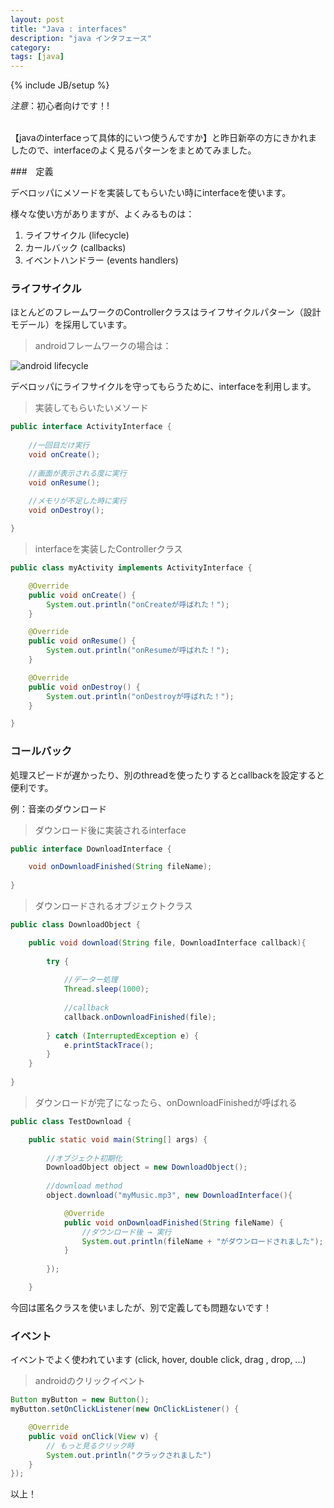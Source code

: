 ```yaml
---
layout: post
title: "Java : interfaces"
description: "java インタフェース"
category: 
tags: [java]
---
```

{% include JB/setup %}

<span class="alert alert-danger"><em>注意</em>：初心者向けです！!</span>
<br/><br/>

【javaのinterfaceって具体的にいつ使うんですか】と昨日新卒の方にきかれましたので、interfaceのよく見るパターンをまとめてみました。




###　定義

デベロッパにメソードを実装してもらいたい時にinterfaceを使います。

様々な使い方がありますが、よくみるものは：

1. ライフサイクル (lifecycle)
2. カールバック (callbacks)
3. イベントハンドラー (events handlers)


### ライフサイクル

ほとんどのフレームワークのControllerクラスはライフサイクルパターン（設計モデール）を採用しています。

> androidフレームワークの場合は：

![android lifecycle](http://s1.postimg.org/ejo1plbvj/p2_1.png "android lifecycle")

デベロッパにライフサイクルを守ってもらうために、interfaceを利用します。 

> 実装してもらいたいメソード

```java
public interface ActivityInterface {
	
	//一回目だけ実行
	void onCreate();
	
	//画面が表示される度に実行
	void onResume();
	
	//メモリが不足した時に実行
	void onDestroy();

}
```

> interfaceを実装したControllerクラス

```java
public class myActivity implements ActivityInterface {

	@Override
	public void onCreate() {
		System.out.println("onCreateが呼ばれた！");
	}

	@Override
	public void onResume() {
		System.out.println("onResumeが呼ばれた！");
	}

	@Override
	public void onDestroy() {
		System.out.println("onDestroyが呼ばれた！");
	}

}
```

### コールバック

処理スピードが遅かったり、別のthreadを使ったりするとcallbackを設定すると便利です。

例：音楽のダウンロード

> ダウンロード後に実装されるinterface

```java
public interface DownloadInterface {

	void onDownloadFinished(String fileName);
	
}

```

> ダウンロードされるオブジェクトクラス

```java
public class DownloadObject {

	public void download(String file, DownloadInterface callback){
		
		try {
			
			//データー処理
			Thread.sleep(1000);
			
			//callback
			callback.onDownloadFinished(file);
			
		} catch (InterruptedException e) {
			e.printStackTrace();
		}
	}
	
}
```

> ダウンロードが完了になったら、onDownloadFinishedが呼ばれる

```java
public class TestDownload {

	public static void main(String[] args) {
		
		//オブジェクト初期化
		DownloadObject object = new DownloadObject();
		
		//download method
		object.download("myMusic.mp3", new DownloadInterface(){

			@Override
			public void onDownloadFinished(String fileName) {
				//ダウンロード後 → 実行
				System.out.println(fileName + "がダウンロードされました");
			}
			
		});

	}
```


今回は匿名クラスを使いましたが、別で定義しても問題ないです！

### イベント

イベントでよく使われています (click, hover, double click, drag , drop, ...)

> androidのクリックイベント

```java
Button myButton = new Button();
myButton.setOnClickListener(new OnClickListener() {

	@Override
	public void onClick(View v) {
		// もっと見るクリック時
		System.out.println("クラックされました")
	}
});
```

以上！